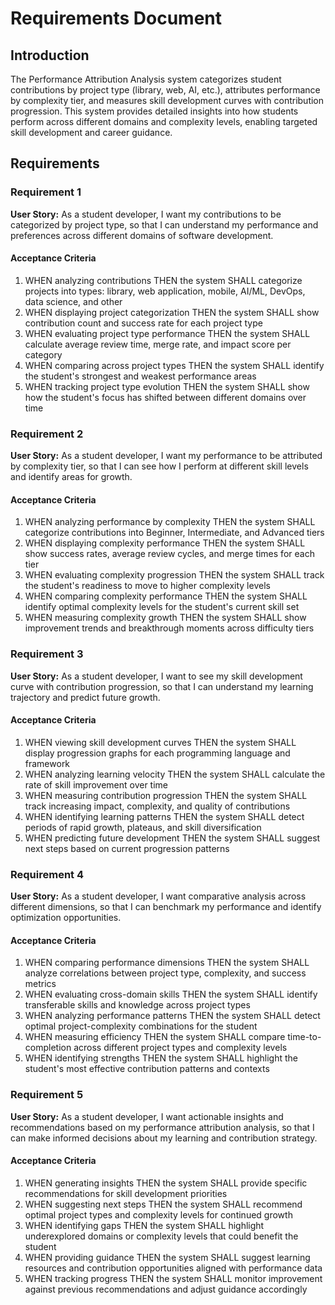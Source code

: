 # Requirements Document

## Introduction

The Performance Attribution Analysis system categorizes student contributions by project type (library, web, AI, etc.), attributes performance by complexity tier, and measures skill development curves with contribution progression. This system provides detailed insights into how students perform across different domains and complexity levels, enabling targeted skill development and career guidance.

## Requirements

### Requirement 1

**User Story:** As a student developer, I want my contributions to be categorized by project type, so that I can understand my performance and preferences across different domains of software development.

#### Acceptance Criteria

1. WHEN analyzing contributions THEN the system SHALL categorize projects into types: library, web application, mobile, AI/ML, DevOps, data science, and other
2. WHEN displaying project categorization THEN the system SHALL show contribution count and success rate for each project type
3. WHEN evaluating project type performance THEN the system SHALL calculate average review time, merge rate, and impact score per category
4. WHEN comparing across project types THEN the system SHALL identify the student's strongest and weakest performance areas
5. WHEN tracking project type evolution THEN the system SHALL show how the student's focus has shifted between different domains over time

### Requirement 2

**User Story:** As a student developer, I want my performance to be attributed by complexity tier, so that I can see how I perform at different skill levels and identify areas for growth.

#### Acceptance Criteria

1. WHEN analyzing performance by complexity THEN the system SHALL categorize contributions into Beginner, Intermediate, and Advanced tiers
2. WHEN displaying complexity performance THEN the system SHALL show success rates, average review cycles, and merge times for each tier
3. WHEN evaluating complexity progression THEN the system SHALL track the student's readiness to move to higher complexity levels
4. WHEN comparing complexity performance THEN the system SHALL identify optimal complexity levels for the student's current skill set
5. WHEN measuring complexity growth THEN the system SHALL show improvement trends and breakthrough moments across difficulty tiers

### Requirement 3

**User Story:** As a student developer, I want to see my skill development curve with contribution progression, so that I can understand my learning trajectory and predict future growth.

#### Acceptance Criteria

1. WHEN viewing skill development curves THEN the system SHALL display progression graphs for each programming language and framework
2. WHEN analyzing learning velocity THEN the system SHALL calculate the rate of skill improvement over time
3. WHEN measuring contribution progression THEN the system SHALL track increasing impact, complexity, and quality of contributions
4. WHEN identifying learning patterns THEN the system SHALL detect periods of rapid growth, plateaus, and skill diversification
5. WHEN predicting future development THEN the system SHALL suggest next steps based on current progression patterns

### Requirement 4

**User Story:** As a student developer, I want comparative analysis across different dimensions, so that I can benchmark my performance and identify optimization opportunities.

#### Acceptance Criteria

1. WHEN comparing performance dimensions THEN the system SHALL analyze correlations between project type, complexity, and success metrics
2. WHEN evaluating cross-domain skills THEN the system SHALL identify transferable skills and knowledge across project types
3. WHEN analyzing performance patterns THEN the system SHALL detect optimal project-complexity combinations for the student
4. WHEN measuring efficiency THEN the system SHALL compare time-to-completion across different project types and complexity levels
5. WHEN identifying strengths THEN the system SHALL highlight the student's most effective contribution patterns and contexts

### Requirement 5

**User Story:** As a student developer, I want actionable insights and recommendations based on my performance attribution analysis, so that I can make informed decisions about my learning and contribution strategy.

#### Acceptance Criteria

1. WHEN generating insights THEN the system SHALL provide specific recommendations for skill development priorities
2. WHEN suggesting next steps THEN the system SHALL recommend optimal project types and complexity levels for continued growth
3. WHEN identifying gaps THEN the system SHALL highlight underexplored domains or complexity levels that could benefit the student
4. WHEN providing guidance THEN the system SHALL suggest learning resources and contribution opportunities aligned with performance data
5. WHEN tracking progress THEN the system SHALL monitor improvement against previous recommendations and adjust guidance accordingly